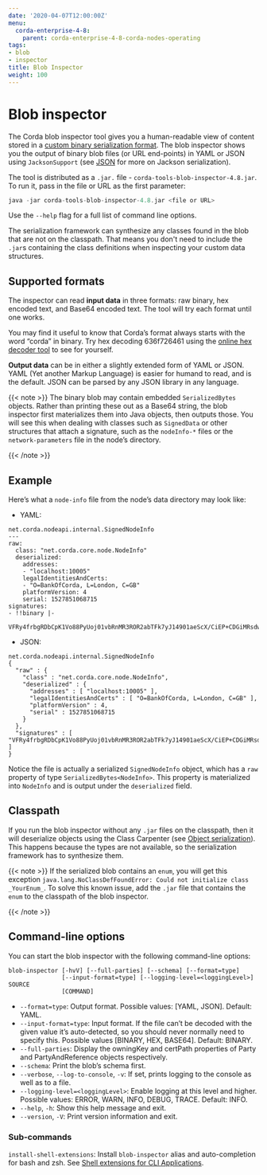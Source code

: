 ```yaml
---
date: '2020-04-07T12:00:00Z'
menu:
  corda-enterprise-4-8:
    parent: corda-enterprise-4-8-corda-nodes-operating
tags:
- blob
- inspector
title: Blob Inspector
weight: 100
---
```



# Blob inspector

The Corda blob inspector tool gives you a human-readable view of content stored in a [custom binary serialization format](serialization.md).
The blob inspector shows you the output of binary blob files (or URL end-points) in YAML or JSON using `JacksonSupport` (see [JSON](json.md) for more on Jackson serialization).

The tool is distributed as a `.jar.` file - `corda-tools-blob-inspector-4.8.jar`. To run it, pass in the file or URL as the first parameter:

```kotlin
java -jar corda-tools-blob-inspector-4.8.jar <file or URL>
```


Use the `--help` flag for a full list of command line options.

The serialization framework can synthesize any classes found in the blob that are not on the classpath. That means you don't need to include the `.jar`s containing the class definitions when inspecting your custom data structures.


## Supported formats

The inspector can read **input data** in three formats: raw binary, hex encoded text, and Base64 encoded text. The tool will try each format until one works.

You may find it useful to know that Corda’s format always starts with the word “corda” in binary. Try
hex decoding 636f726461 using the [online hex decoder tool](https://convertstring.com/EncodeDecode/HexDecode)
to see for yourself.

**Output data** can be in either a slightly extended form of YAML or JSON. YAML (Yet another Markup Language) is
easier for humand to read, and is the default. JSON can be parsed by any JSON library in any language.

{{< note >}}
The binary blob may contain embedded `SerializedBytes` objects. Rather than printing these
out as a Base64 string, the blob inspector first materializes them into Java objects, then outputs those. You will
see this when dealing with classes such as `SignedData` or other structures that attach a signature, such as the
`nodeInfo-*` files or the `network-parameters` file in the node’s directory.

{{< /note >}}

## Example

Here’s what a `node-info` file from the node’s data directory may look like:


* YAML:

```none
net.corda.nodeapi.internal.SignedNodeInfo
---
raw:
  class: "net.corda.core.node.NodeInfo"
  deserialized:
    addresses:
    - "localhost:10005"
    legalIdentitiesAndCerts:
    - "O=BankOfCorda, L=London, C=GB"
    platformVersion: 4
    serial: 1527851068715
signatures:
- !!binary |-
  VFRy4frbgRDbCpK1Vo88PyUoj01vbRnMR3ROR2abTFk7yJ14901aeScX/CiEP+CDGiMRsdw01cXt\nhKSobAY7Dw==
```


* JSON:

```none
net.corda.nodeapi.internal.SignedNodeInfo
{
  "raw" : {
    "class" : "net.corda.core.node.NodeInfo",
    "deserialized" : {
      "addresses" : [ "localhost:10005" ],
      "legalIdentitiesAndCerts" : [ "O=BankOfCorda, L=London, C=GB" ],
      "platformVersion" : 4,
      "serial" : 1527851068715
    }
  },
  "signatures" : [ "VFRy4frbgRDbCpK1Vo88PyUoj01vbRnMR3ROR2abTFk7yJ14901aeScX/CiEP+CDGiMRsdw01cXthKSobAY7Dw==" ]
}
```

Notice the file is actually a serialized `SignedNodeInfo` object, which has a `raw` property of type `SerializedBytes<NodeInfo>`.
This property is materialized into `NodeInfo` and is output under the `deserialized` field.


## Classpath

If you run the blob inspector without any `.jar` files on the classpath, then it will deserialize objects using the Class Carpenter (see [Object serialization](serialization.md)).
This happens because the types are not available, so the serialization framework has to synthesize them.

{{< note >}}
If the serialized blob contains an `enum`, you will get this exception `java.lang.NoClassDefFoundError: Could not initialize class _YourEnum_`.
To solve this known issue, add the `.jar` file that contains the `enum` to the classpath of the blob inspector.

{{< /note >}}

## Command-line options

You can start the blob inspector with the following command-line options:

```shell
blob-inspector [-hvV] [--full-parties] [--schema] [--format=type]
               [--input-format=type] [--logging-level=<loggingLevel>] SOURCE
               [COMMAND]
```


* `--format=type`: Output format. Possible values: [YAML, JSON]. Default: YAML.
* `--input-format=type`: Input format. If the file can’t be decoded with the given value it’s auto-detected, so you should
never normally need to specify this. Possible values [BINARY, HEX, BASE64]. Default: BINARY.
* `--full-parties`: Display the owningKey and certPath properties of Party and PartyAndReference objects respectively.
* `--schema`: Print the blob’s schema first.
* `--verbose`, `--log-to-console`, `-v`: If set, prints logging to the console as well as to a file.
* `--logging-level=<loggingLevel>`: Enable logging at this level and higher. Possible values: ERROR, WARN, INFO, DEBUG, TRACE. Default: INFO.
* `--help`, `-h`: Show this help message and exit.
* `--version`, `-V`: Print version information and exit.


### Sub-commands

`install-shell-extensions`: Install `blob-inspector` alias and auto-completion for bash and zsh. See [Shell extensions for CLI Applications](https://docs.corda.net/docs/corda-os/4.8/cli-application-shell-extensions.html).
